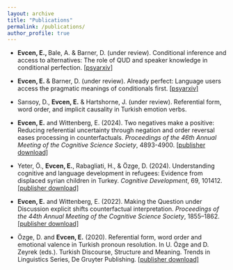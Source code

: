 ```yaml
---
layout: archive
title: "Publications"
permalink: /publications/
author_profile: true
---
```

- <b>Evcen, E., </b> Bale, A. & Barner, D. (under review). Conditional inference and access to alternatives: The role of QUD and speaker knowledge in conditional perfection. [\[psyarxiv\]](https://osf.io/preprints/psyarxiv/fzjkr_v1)

- <b>Evcen, E. </b> & Barner, D. (under review). Already perfect: Language users access the pragmatic meanings of conditionals first. [\[psyarxiv\]](https://osf.io/preprints/psyarxiv/mv3y8)

- Sarısoy, D., <b> Evcen, E.</b> & Hartshorne, J. (under review). Referential form, word order, and implicit causality in Turkish emotion verbs.

- <b>Evcen, E.</b> and Wittenberg, E. (2024). Two negatives make a positive: Reducing referential uncertainty through negation and order reversal eases processing in counterfactuals. *Proceedings of the 46th Annual Meeting of the Cognitive Science Society*, 4893-4900. [\[publisher download\]](https://escholarship.org/uc/item/1rx1b25r#main)

- Yeter, Ö., <b>Evcen, E.</b>, Rabagliati, H., & Özge, D. (2024). Understanding cognitive and language development in refugees: Evidence from displaced syrian children in Turkey. *Cognitive Development*, 69, 101412. [\[publisher download\]](https://www.sciencedirect.com/science/article/abs/pii/S088520142300117X?via%3Dihub)

- <b>Evcen, E.</b> and Wittenberg, E. (2022). Making the Question under Discussion explicit shifts counterfactual interpretation. *Proceedings of the 44th Annual Meeting of the Cognitive Science Society*, 1855–1862. [\[publisher download\]](https://escholarship.org/uc/item/43z0w42j)

- Özge, D. and <b>Evcen, E.</b> (2020). Referential form, word order and emotional valence in Turkish pronoun resolution. In U. Özge and D. Zeyrek (eds.). Turkish Discourse, Structure and Meaning. Trends in Linguistics Series, De Gruyter Publishing. [\[publisher download\]](https://www.degruyter.com/document/doi/10.1515/9783110686654-007/html)

